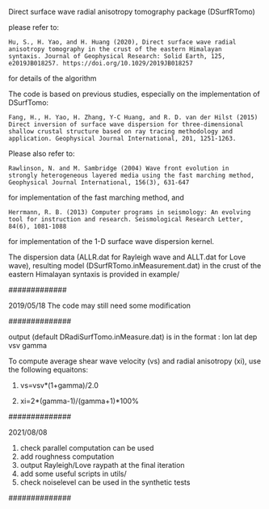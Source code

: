 Direct surface wave radial anisotropy tomography package (DSurfRTomo)

please refer to:

	Hu, S., H. Yao, and H. Huang (2020), Direct surface wave radial 
	anisotropy tomography in the crust of the eastern Himalayan 
	syntaxis. Journal of Geophysical Research: Solid Earth, 125, 
	e2019JB018257. https://doi.org/10.1029/2019JB018257

for details of the algorithm

The code is based on previous studies, especially on the implementation
of DSurfTomo:

	Fang, H., H. Yao, H. Zhang, Y-C Huang, and R. D. van der Hilst (2015)
	Direct inversion of surface wave dispersion for three-dimensional 
	shallow crustal structure based on ray tracing methodology and 
	application. Geophysical Journal International, 201, 1251-1263.

Please also refer to:

	Rawlinson, N. and M. Sambridge (2004) Wave front evolution in 
	strongly heterogeneous layered media using the fast marching method,
	Geophysical Journal International, 156(3), 631-647

for implementation of the fast marching method, and

	Herrmann, R. B. (2013) Computer programs in seismology: An evolving
	tool for instruction and research. Seismological Research Letter,
	84(6), 1081-1088

for implementation of the 1-D surface wave dispersion kernel.

The dispersion data (ALLR.dat for Rayleigh wave 
and ALLT.dat for Love wave), resulting model (DSurfRTomo.inMeasurement.dat) 
in the crust of the eastern Himalayan syntaxis is provided in example/

#############

2019/05/18
The code may still need some modification  

##############

output (default DRadiSurfTomo.inMeasure.dat) is in the format
	: lon lat dep vsv gamma

To compute average shear wave velocity (vs) and radial anisotropy (xi),
use the following equaitons:

1.	vs=vsv*(1+gamma)/2.0

2.	xi=2*(gamma-1)/(gamma+1)*100%


##############

2021/08/08
1. check parallel computation can be used
2. add roughness computation
3. output Rayleigh/Love raypath at the final iteration
4. add some useful scripts in utils/
5. check noiselevel can be used in the synthetic tests

##############

